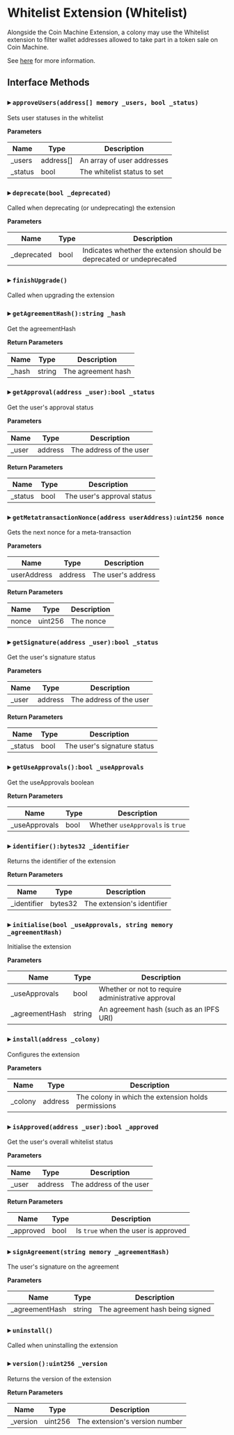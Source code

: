 # Whitelist Extension (Whitelist)

Alongside the Coin Machine Extension, a colony may use the Whitelist extension to filter wallet addresses allowed to take part in a token sale on Coin Machine.

See [here](https://colony.gitbook.io/colony/extensions/whitelist) for more information.

## Interface Methods

### ▸ `approveUsers(address[] memory _users, bool _status)`

Sets user statuses in the whitelist

**Parameters**

| Name     | Type       | Description                 |
| -------- | ---------- | --------------------------- |
| \_users  | address\[] | An array of user addresses  |
| \_status | bool       | The whitelist status to set |

### ▸ `deprecate(bool _deprecated)`

Called when deprecating (or undeprecating) the extension

**Parameters**

| Name         | Type | Description                                                          |
| ------------ | ---- | -------------------------------------------------------------------- |
| \_deprecated | bool | Indicates whether the extension should be deprecated or undeprecated |

### ▸ `finishUpgrade()`

Called when upgrading the extension

### ▸ `getAgreementHash():string _hash`

Get the agreementHash

**Return Parameters**

| Name   | Type   | Description        |
| ------ | ------ | ------------------ |
| \_hash | string | The agreement hash |

### ▸ `getApproval(address _user):bool _status`

Get the user's approval status

**Parameters**

| Name   | Type    | Description             |
| ------ | ------- | ----------------------- |
| \_user | address | The address of the user |

**Return Parameters**

| Name     | Type | Description                |
| -------- | ---- | -------------------------- |
| \_status | bool | The user's approval status |

### ▸ `getMetatransactionNonce(address userAddress):uint256 nonce`

Gets the next nonce for a meta-transaction

**Parameters**

| Name        | Type    | Description        |
| ----------- | ------- | ------------------ |
| userAddress | address | The user's address |

**Return Parameters**

| Name  | Type    | Description |
| ----- | ------- | ----------- |
| nonce | uint256 | The nonce   |

### ▸ `getSignature(address _user):bool _status`

Get the user's signature status

**Parameters**

| Name   | Type    | Description             |
| ------ | ------- | ----------------------- |
| \_user | address | The address of the user |

**Return Parameters**

| Name     | Type | Description                 |
| -------- | ---- | --------------------------- |
| \_status | bool | The user's signature status |

### ▸ `getUseApprovals():bool _useApprovals`

Get the useApprovals boolean

**Return Parameters**

| Name           | Type | Description                      |
| -------------- | ---- | -------------------------------- |
| \_useApprovals | bool | Whether `useApprovals` is `true` |

### ▸ `identifier():bytes32 _identifier`

Returns the identifier of the extension

**Return Parameters**

| Name         | Type    | Description                |
| ------------ | ------- | -------------------------- |
| \_identifier | bytes32 | The extension's identifier |

### ▸ `initialise(bool _useApprovals, string memory _agreementHash)`

Initialise the extension

**Parameters**

| Name            | Type   | Description                                       |
| --------------- | ------ | ------------------------------------------------- |
| \_useApprovals  | bool   | Whether or not to require administrative approval |
| \_agreementHash | string | An agreement hash (such as an IPFS URI)           |

### ▸ `install(address _colony)`

Configures the extension

**Parameters**

| Name     | Type    | Description                                         |
| -------- | ------- | --------------------------------------------------- |
| \_colony | address | The colony in which the extension holds permissions |

### ▸ `isApproved(address _user):bool _approved`

Get the user's overall whitelist status

**Parameters**

| Name   | Type    | Description             |
| ------ | ------- | ----------------------- |
| \_user | address | The address of the user |

**Return Parameters**

| Name       | Type | Description                         |
| ---------- | ---- | ----------------------------------- |
| \_approved | bool | Is `true` when the user is approved |

### ▸ `signAgreement(string memory _agreementHash)`

The user's signature on the agreement

**Parameters**

| Name            | Type   | Description                     |
| --------------- | ------ | ------------------------------- |
| \_agreementHash | string | The agreement hash being signed |

### ▸ `uninstall()`

Called when uninstalling the extension

### ▸ `version():uint256 _version`

Returns the version of the extension

**Return Parameters**

| Name      | Type    | Description                    |
| --------- | ------- | ------------------------------ |
| \_version | uint256 | The extension's version number |
